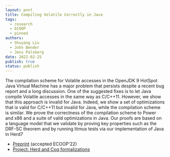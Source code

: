 ```yaml
---
layout: post
title: Compiling Volatile Correctly in Java
tags:
  - research
  - ECOOP
  - pinned
authors:
  - Shuyang Liu
  - John Bender
  - Jens Palsberg
date: 2022-02-25
publish: true
status: publish
---
```


The compilation scheme for Volatile accesses in the OpenJDK 9 HotSpot Java Virtual Machine has a major problem that persists despite a recent bug report and a long discussion. One of the suggested fixes is to let Java compile Volatile accesses in the same way as C/C++11. However, we show that this approach is invalid for Java. Indeed, we show a set of optimizations that is valid for C/C++11 but invalid for Java, while the compilation scheme is similar. We prove the correctness of the compilation scheme to Power and x86 and a suite of valid optimizations in Java. Our proofs are based on a language model that we validate by proving key properties such as the DRF-SC theorem and by running litmus tests via our implementation of Java in Herd7

- [Preprint](/assets/ecoop-2022.pdf) (accepted ECOOP'22)
- [Project: Herd and Coq formalizations](https://github.com/ShuyangLiu/ECOOP22-Supplementary-Material)
